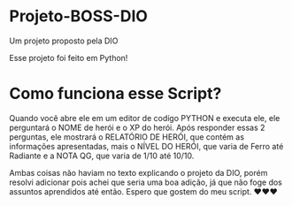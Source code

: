 # Projeto-BOSS-DIO
Um projeto proposto pela DIO

Esse projeto foi feito em Python!

# Como funciona esse Script?
Quando você abre ele em um editor de codígo PYTHON e executa ele, ele perguntará o NOME de herói e o XP do herói.
 Após responder essas 2 perguntas, ele mostrará o RELATÓRIO DE HERÓI, que contém as informações apresentadas, mais 
o NÍVEL DO HERÓI, que varia de Ferro até Radiante 
e a NOTA QG, que varia de 1/10 até 10/10.

Ambas coisas não haviam no texto explicando o projeto da DIO, porém resolvi adicionar pois achei que seria uma boa adição, já que não foge dos assuntos aprendidos até então.
Espero que gostem do meu script. ♥♥♥
